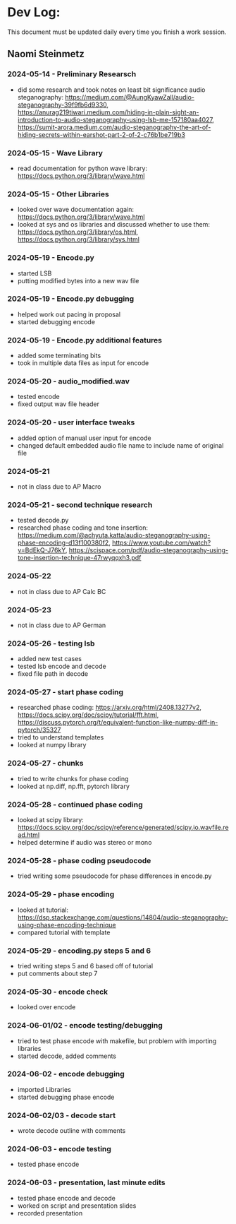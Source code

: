 # Dev Log:

This document must be updated daily every time you finish a work session.

## Naomi Steinmetz

### 2024-05-14 - Preliminary Researsch
+ did some research and took notes on least bit significance audio steganography: https://medium.com/@AungKyawZall/audio-steganography-39f9fb6d9330, https://anurag219tiwari.medium.com/hiding-in-plain-sight-an-introduction-to-audio-steganography-using-lsb-me-157180aa4027, https://sumit-arora.medium.com/audio-steganography-the-art-of-hiding-secrets-within-earshot-part-2-of-2-c76b1be719b3

### 2024-05-15 - Wave Library
+ read documentation for python wave library: https://docs.python.org/3/library/wave.html

### 2024-05-15 - Other Libraries
+ looked over wave documentation again: https://docs.python.org/3/library/wave.html
+ looked at sys and os libraries and discussed whether to use them: https://docs.python.org/3/library/os.html, https://docs.python.org/3/library/sys.html

### 2024-05-19 - Encode.py
+ started LSB
+ putting modified bytes into a new wav file

### 2024-05-19 - Encode.py debugging
+ helped work out pacing in proposal
+ started debugging encode

### 2024-05-19 - Encode.py additional features
+ added some terminating bits
+ took in multiple data files as input for encode

### 2024-05-20 - audio_modified.wav
+ tested encode
+ fixed output wav file header

### 2024-05-20 - user interface tweaks
+ added option of manual user input for encode
+ changed default embedded audio file name to include name of original file

### 2024-05-21
+ not in class due to AP Macro

### 2024-05-21 - second technique research
+ tested decode.py
+ researched phase coding and tone insertion: https://medium.com/@achyuta.katta/audio-steganography-using-phase-encoding-d13f100380f2, https://www.youtube.com/watch?v=BdEkQ-J76kY, https://scispace.com/pdf/audio-steganography-using-tone-insertion-technique-47rwyqqxh3.pdf

### 2024-05-22
+ not in class due to AP Calc BC

### 2024-05-23
+ not in class due to AP German

### 2024-05-26 - testing lsb
+ added new test cases
+ tested lsb encode and decode
+ fixed file path in decode

### 2024-05-27 - start phase coding
+ researched phase coding: https://arxiv.org/html/2408.13277v2, https://docs.scipy.org/doc/scipy/tutorial/fft.html, https://discuss.pytorch.org/t/equivalent-function-like-numpy-diff-in-pytorch/35327
+ tried to understand templates
+ looked at numpy library

### 2024-05-27 - chunks
+ tried to write chunks for phase coding
+ looked at np.diff, np.fft, pytorch library

### 2024-05-28 - continued phase coding
+ looked at scipy library: https://docs.scipy.org/doc/scipy/reference/generated/scipy.io.wavfile.read.html
+ helped determine if audio was stereo or mono

### 2024-05-28 - phase coding pseudocode
+ tried writing some pseudocode for phase differences in encode.py

### 2024-05-29 - phase encoding
+ looked at tutorial: https://dsp.stackexchange.com/questions/14804/audio-steganography-using-phase-encoding-technique
+ compared tutorial with template

### 2024-05-29 - encoding.py steps 5 and 6
+ tried writing steps 5 and 6 based off of tutorial
+ put comments about step 7

### 2024-05-30 - encode check
+ looked over encode

### 2024-06-01/02 - encode testing/debugging
+ tried to test phase encode with makefile, but problem with importing libraries
+ started decode, added comments

### 2024-06-02 - encode debugging
+ imported Libraries
+ started debugging phase encode

### 2024-06-02/03 - decode start
+ wrote decode outline with comments

### 2024-06-03 - encode testing
+ tested phase encode

### 2024-06-03 - presentation, last minute edits
+ tested phase encode and decode
+ worked on script and presentation slides
+ recorded presentation
